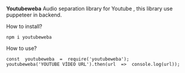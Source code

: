 **Youtubeweba**
Audio separation library for Youtube , this library use puppeteer in backend.

How to install?

    npm i youtubeweba

How to use?

    const  youtubeweba  =  require('youtubeweba');
    youtubeweba('YOUTUBE VİDEO URL').then(url  =>  console.log(url));

